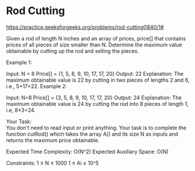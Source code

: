 # Rod Cutting

https://practice.geeksforgeeks.org/problems/rod-cutting0840/1#



Given a rod of length N inches and an array of prices, price[] that contains prices of all pieces of size smaller than N. Determine the maximum value obtainable by cutting up the rod and selling the pieces.

 

Example 1:

Input:
N = 8
Price[] = {1, 5, 8, 9, 10, 17, 17, 20}
Output:
22
Explanation:
The maximum obtainable value is 22 by
cutting in two pieces of lengths 2 and 
6, i.e., 5+17=22.
Example 2:

Input:
N=8
Price[] = {3, 5, 8, 9, 10, 17, 17, 20}
Output: 24
Explanation: 
The maximum obtainable value is 
24 by cutting the rod into 8 pieces 
of length 1, i.e, 8*3=24. 

Your Task:  
You don't need to read input or print anything. Your task is to complete the function cutRod() which takes the array A[] and its size N as inputs and returns the maximum price obtainable.


Expected Time Complexity: O(N^2)
Expected Auxiliary Space: O(N)


Constraints:
1 ≤ N ≤ 1000
1 ≤ Ai ≤ 10^5
